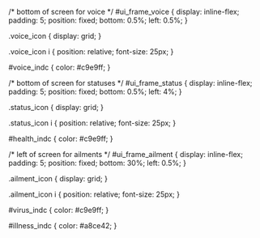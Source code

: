 /* bottom of screen for voice */
#ui_frame_voice {
	display: inline-flex; padding: 5;
    position: fixed; bottom: 0.5%; left: 0.5%;
}

.voice_icon { 
    display: grid;
}

.voice_icon i {
    position: relative; font-size: 25px; 
}

#voice_indc {
    color: #c9e9ff;
}




/* bottom of screen for statuses */
#ui_frame_status {
	display: inline-flex; padding: 5;
    position: fixed; bottom: 0.5%; left: 4%;
}

.status_icon { 
    display: grid;
}

.status_icon i {
    position: relative; font-size: 25px; 
}

#health_indc {
    color: #c9e9ff;
}





/* left of screen for ailments */
#ui_frame_ailment {
	display: inline-flex; padding: 5;
    position: fixed; bottom: 30%; left: 0.5%;
}

.ailment_icon { 
    display: grid;
}

.ailment_icon i {
    position: relative; font-size: 25px; 
}

#virus_indc {
    color: #c9e9ff;
}

#illness_indc { color: #a8ce42; }



            
<div id="ui_frame_voice">
                <div id="voice_indc" class="voice_icon"> <i id="icon_voice" class="fa-solid fa-comment"></i> </div>
            </div>
            <div id="ui_frame_status">
                <div id="health_indc" class="status_icon"> <i id="icon_health" class="fa-solid fa-heart-pulse"></i> </div>
            </div>
            <div id="ui_frame_ailment">
                <div id="virus_indc" class="ailment_icon"> <i id="icon_virus" class="fa-solid fa-viruses"></i> </div>
            </div>